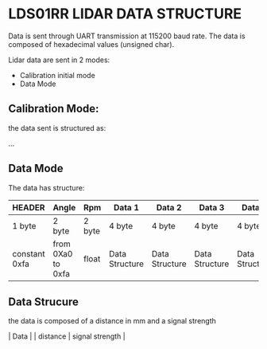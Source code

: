 # LDS01RR LIDAR DATA STRUCTURE

Data is sent through UART transmission at 115200 baud rate.
The data is composed of hexadecimal values (unsigned char).

Lidar data are sent in 2 modes:
* Calibration initial mode
* Data Mode

## Calibration Mode:

the data sent is structured as:

...

## Data Mode

The data has structure:

| HEADER | Angle | Rpm | Data 1 | Data 2 | Data 3 | Data 4 | Checksum |
| ------ | ----- | --- | ------ | ------ | ------ | ------ | -------- |
| 1 byte | 2 byte | 2 byte | 4 byte | 4 byte | 4 byte | 4 byte | 2 byte |
| constant 0xfa | from 0Xa0 to 0xfa | float | Data Structure | Data Structure | Data Structure | Data Structure | int |

## Data Strucure

the data is composed of a distance in mm and a signal strength

| Data |
| distance | signal strength |